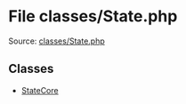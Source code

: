File classes/State.php
=========

Source: [classes/State.php](https://github.com/PrestaShop/PrestaShop/blob/1.5.0.3/classes/State.php)


Classes
-------

* [StateCore](class.StateCore.md)

